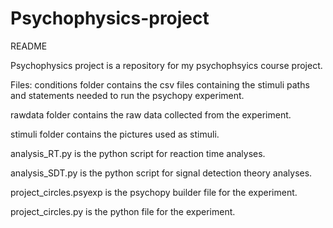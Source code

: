 # Psychophysics-project

README

Psychophysics project is a repository for my psychophsyics course project.

Files:
conditions folder contains the csv files containing the stimuli paths and statements needed to run the psychopy experiment.

rawdata folder contains the raw data collected from the experiment.

stimuli folder contains the pictures used as stimuli.

analysis_RT.py is the python script for reaction time analyses.

analysis_SDT.py is the python script for signal detection theory analyses.

project_circles.psyexp is the psychopy builder file for the experiment.

project_circles.py is the python file for the experiment.

